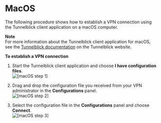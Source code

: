 # MacOS<a name="macos"></a>

The following procedure shows how to establish a VPN connection using the Tunnelblick client application on a macOS computer\.

**Note**  
For more information about the Tunnelblick client application for macOS, see the [Tunnelblick documentation](https://tunnelblick.net/documents.html) on the Tunnelblick website\.

**To establish a VPN connection**

1. Start the Tunnelblick client application and choose **I have configuration files**\.  
![\[macOS step 1\]](http://docs.aws.amazon.com/vpn/latest/clientvpn-user/images/macos_01.png)

1. Drag and drop the configuration file you received from your VPN administrator in the **Configurations** panel\.  
![\[macOS step 2\]](http://docs.aws.amazon.com/vpn/latest/clientvpn-user/images/macos_02.png)

1. Select the configuration file in the **Configurations** panel and choose **Connect**\.  
![\[macOS step 3\]](http://docs.aws.amazon.com/vpn/latest/clientvpn-user/images/macos_03.png)